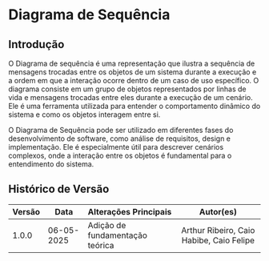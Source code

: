 # Diagrama de Sequência

## Introdução

O Diagrama de sequência é uma representação que ilustra a sequência de mensagens trocadas entre os objetos de um sistema durante a execução e a ordem em que a interação ocorre dentro de um caso de uso específico. O diagrama consiste em um grupo de objetos representados por linhas de vida e mensagens trocadas entre eles durante a execução de um cenário. Ele é uma ferramenta utilizada para entender o comportamento dinâmico do sistema e como os objetos interagem entre si.

O Diagrama de Sequência pode ser utilizado em diferentes fases do desenvolvimento de software, como análise de requisitos, design e implementação. Ele é especialmente útil para descrever cenários complexos, onde a interação entre os objetos é fundamental para o entendimento do sistema.


## Histórico de Versão
| Versão | Data       | Alterações Principais                             | Autor(es)        |
|--------|------------|---------------------------------------------------|:----------------:|
| 1.0.0  | 06-05-2025 | Adição de fundamentação teórica                | Arthur Ribeiro, Caio Habibe, Caio Felipe   |
